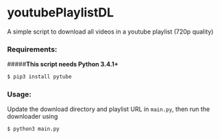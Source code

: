 # youtubePlaylistDL
A simple script to download all videos in a youtube playlist (720p quality)

### Requirements:


#####**This script needs Python 3.4.1+**

```bash
$ pip3 install pytube
```

### Usage:

Update the download directory and playlist URL in `main.py`, then run the downloader using

```bash
$ python3 main.py
```